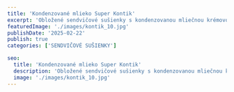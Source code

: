 ```yaml
---
title: 'Kondenzované mlieko Super Kontik'
excerpt: 'Obložené sendvičové sušienky s kondenzovanou mliečnou krémovou náplňou.'
featuredImage: './images/kontik_10.jpg'
publishDate: '2025-02-22'
publish: true
categories: ['SENDVIČOVÉ SUŠIENKY']

seo:
  title: 'Kondenzované mlieko Super Kontik'
  description: 'Obložené sendvičové sušienky s kondenzovanou mliečnou krémovou náplňou.'
  image: './images/kontik_10.jpg'
---
```

